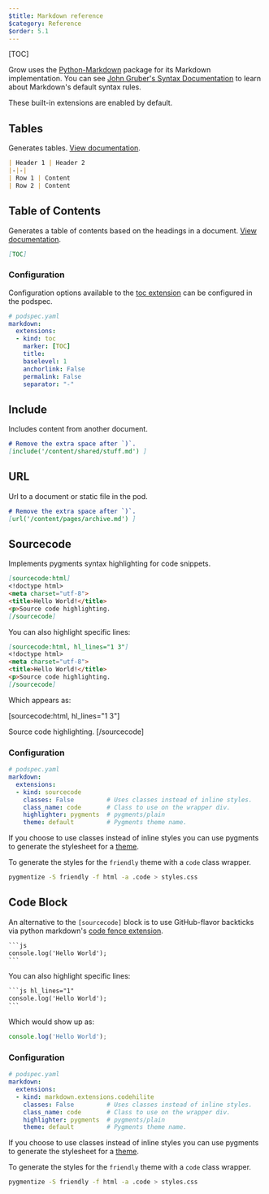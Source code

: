 ```yaml
---
$title: Markdown reference
$category: Reference
$order: 5.1
---
```

[TOC]

Grow uses the [Python-Markdown](https://github.com/waylan/Python-Markdown) package for its Markdown implementation. You can see [John Gruber's Syntax Documentation](http://daringfireball.net/projects/markdown/syntax) to learn about Markdown's default syntax rules.

These built-in extensions are enabled by default.

## Tables

Generates tables. [View documentation](http://pythonhosted.org/Markdown/extensions/tables.html).

```md
| Header 1 | Header 2
|-|-|
| Row 1 | Content
| Row 2 | Content
```

## Table of Contents

Generates a table of contents based on the headings in a document. [View documentation](http://pythonhosted.org/Markdown/extensions/toc.html).

```md
[​TOC]
```

### Configuration

Configuration options available to the [toc extension](https://python-markdown.github.io/extensions/toc/#usage) can be configured in the podspec.

```yaml
# podspec.yaml
markdown:
  extensions:
  - kind: toc
    marker: [TOC]
    title:
    baselevel: 1
    anchorlink: False
    permalink: False
    separator: "-"
```

## Include

Includes content from another document.

```md
# Remove the extra space after `)`.
[include('/content/shared/stuff.md') ]
```

## URL

Url to a document or static file in the pod.

```md
# Remove the extra space after `)`.
[url('/content/pages/archive.md') ]
```

## Sourcecode

Implements pygments syntax highlighting for code snippets.

```md
[​sourcecode:html]
<!doctype html>
<meta charset="utf-8">
<title>Hello World!</title>
<p>Source code highlighting.
[​/sourcecode]
```

You can also highlight specific lines:

```md
[​sourcecode:html, hl_lines="1 3"]
<!doctype html>
<meta charset="utf-8">
<title>Hello World!</title>
<p>Source code highlighting.
[​/sourcecode]
```

Which appears as:

​[sourcecode:html, hl_lines="1 3"]
<!doctype html>
<meta charset="utf-8">
<title>Hello World!</title>
<p>Source code highlighting.
[/sourcecode]

### Configuration

```yaml
# podspec.yaml
markdown:
  extensions:
  - kind: sourcecode
    classes: False         # Uses classes instead of inline styles.
    class_name: code       # Class to use on the wrapper div.
    highlighter: pygments  # pygments/plain
    theme: default         # Pygments theme name.
```

If you choose to use classes instead of inline styles you can use pygments to generate the stylesheet for a [theme](http://richleland.github.io/pygments-css/).

To generate the styles for the `friendly` theme with a `code` class wrapper.

```bash
pygmentize -S friendly -f html -a .code > styles.css
```

## Code Block
An alternative to the `[sourcecode]` block is to use GitHub-flavor backticks via python markdown's [code fence extension](https://python-markdown.github.io/extensions/fenced_code_blocks/).

```md
`​``js
console.log('Hello World');
`​``
```

You can also highlight specific lines:

```md
`​``js hl_lines="1"
console.log('Hello World');
`​``
```

Which would show up as:

```js hl_lines="1"
console.log('Hello World');
```

### Configuration

```yaml
# podspec.yaml
markdown:
  extensions:
  - kind: markdown.extensions.codehilite
    classes: False         # Uses classes instead of inline styles.
    class_name: code       # Class to use on the wrapper div.
    highlighter: pygments  # pygments/plain
    theme: default         # Pygments theme name.
```

If you choose to use classes instead of inline styles you can use pygments to generate the stylesheet for a [theme](http://richleland.github.io/pygments-css/).

To generate the styles for the `friendly` theme with a `code` class wrapper.

```bash
pygmentize -S friendly -f html -a .code > styles.css
```
